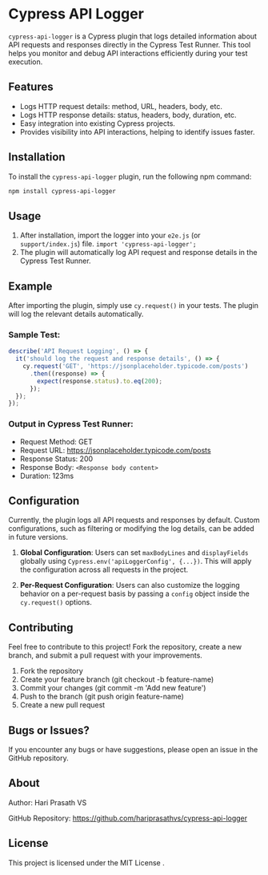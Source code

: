 # Cypress API Logger

`cypress-api-logger` is a Cypress plugin that logs detailed information about API requests and responses directly in the Cypress Test Runner. This tool helps you monitor and debug API interactions efficiently during your test execution.

## Features

- Logs HTTP request details: method, URL, headers, body, etc.
- Logs HTTP response details: status, headers, body, duration, etc.
- Easy integration into existing Cypress projects.
- Provides visibility into API interactions, helping to identify issues faster.

## Installation

To install the `cypress-api-logger` plugin, run the following npm command:

```bash
npm install cypress-api-logger
```

## Usage
1. After installation, import the logger into your `e2e.js` (or `support/index.js`) file.
   `import 'cypress-api-logger';`
2. The plugin will automatically log API request and response details in the Cypress Test Runner.

## Example
After importing the plugin, simply use `cy.request()` in your tests. The plugin will log the relevant details automatically.

### Sample Test:

```javascript
describe('API Request Logging', () => {
  it('should log the request and response details', () => {
    cy.request('GET', 'https://jsonplaceholder.typicode.com/posts')
      .then((response) => {
        expect(response.status).to.eq(200);
      });
  });
});
```

### Output in Cypress Test Runner:
- Request Method: GET
- Request URL: https://jsonplaceholder.typicode.com/posts
- Response Status: 200
- Response Body: `<Response body content>`
- Duration: 123ms

## Configuration
Currently, the plugin logs all API requests and responses by default. Custom configurations, such as filtering or modifying the log details, can be added in future versions.

1. **Global Configuration**: 
   Users can set `maxBodyLines` and `displayFields` globally using `Cypress.env('apiLoggerConfig', {...})`. This will apply the configuration across all requests in the project.
   
2. **Per-Request Configuration**: 
   Users can also customize the logging behavior on a per-request basis by passing a `config` object inside the `cy.request()` options.

## Contributing
Feel free to contribute to this project! Fork the repository, create a new branch, and submit a pull request with your improvements.

1. Fork the repository
2. Create your feature branch (git checkout -b feature-name)
3. Commit your changes (git commit -m 'Add new feature')
4. Push to the branch (git push origin feature-name)
5. Create a new pull request

## Bugs or Issues?
If you encounter any bugs or have suggestions, please open an issue in the GitHub repository.

## About
Author: Hari Prasath VS

GitHub Repository: https://github.com/hariprasathvs/cypress-api-logger

## License
This project is licensed under the MIT License .
